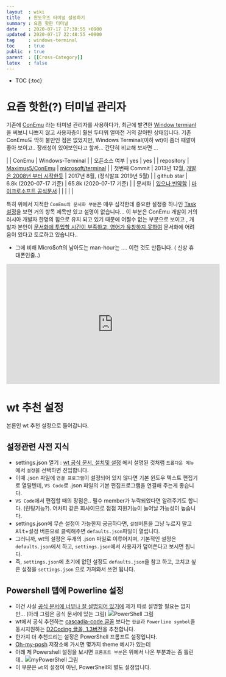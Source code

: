 ```yaml
---
layout  : wiki
title   : 윈도우즈 터미널 설정하기 
summary : 요즘 핫한 터미널 
date    : 2020-07-17 17:38:55 +0900
updated : 2020-07-17 22:48:55 +0900
tag     : windows-terminal 
toc     : true
public  : true
parent  : [[Cross-Category]] 
latex   : false
---
```

* TOC
{:toc}

# 요즘 핫한(?) 터미널 관리자

기존에 [ConEmu](https://conemu.github.io/) 라는 터미널 관리자를 사용하다가, 최근에 발견한 [Window termianl](https://www.microsoft.com/ko-kr/p/windows-terminal/9n0dx20hk701?activetab=pivot:overviewtab)을 써보니 나쁘지 않고 사용자층이 훨씬 두터워 얼마전 거의 갈아탄 상태입니다.
기존 ConEmu도 딱히 불만인 점은 없었지만, Windows Terminal(이하 wt)이 좀더 때깔이 좋아 보이고.. 장래성이 있어보인다고 할까... 간단히 비교해 보자면 ...

|               | ConEmu                                                                                                                        | Windows-Terminal                                                              |
| 오픈소스 여부 | yes                                                                                                                           | yes                                                                           |
| repository    | [Maximus5/ConEmu](https://github.com/Maximus5/ConEmu/issues)                                                                  | [microsoft/terminal](https://github.com/microsoft/terminal)                   |
| 첫번째 Commit | 2013년 12월, [개발은 2008년 부터 시작한듯](https://github.com/Maximus5/ConEmu/blob/master/Release/ConEmu/WhatsNew-ConEmu.txt) | 2017년 8월, (정식발표 2019년 5월)                                             |
| github star   | 6.8k (2020-07-17 기준)                                                                                                        | 65.8k (2020-07-17 기준)                                                       |
| 문서화        | [있으나 빈약함](https://conemu.github.io/)                                                                                    | [마이크로소프트 공식문서](https://docs.microsoft.com/ko-kr/windows/terminal/) |
|               |                                                                                                                               |                                                                               |

특히 위에서 지적한 `ConEmu의 문서화 부분`은 매우 심각한데 중요한 설정중 하나인 [Task 설정](https://conemu.github.io/en/SettingsTasks.html)을 보면 거의 항목 제목만 있고 설명이 없습니다...
이 부분은 ConEmu 개발이 거의 러시아 개발자 한명의 힘으로 유지 되고 있기 때문에 어쩔수 없는 부분으로 보이고 , 개발자 본인이 [문서화에 투입할 시간이 부족하고, 영어가 유창하지 못하여](https://conemu.github.io/en/RoadMap.html) 문서화에 어려움이 있다고 토로하고 있습니다.. 

* 그에 비해 Micro$oft의 남아도는 man-hour는 .... 이런 것도 만듭니다. ( 신상 휴대폰인줄..) 
<iframe width="560" height="315" src="https://www.youtube.com/embed/8gw0rXPMMPE" frameborder="0" allow="accelerometer; autoplay; encrypted-media; gyroscope; picture-in-picture" allowfullscreen></iframe> 

# wt 추천 설정

본론인 wt 추천 설정으로 들어갑니다.

## 설정관련 사전 지식

* settings.json 열기 : [wt 공식 문서, 설치및 설정](https://docs.microsoft.com/ko-kr/windows/terminal/get-started#configuration) 에서 설명된 것처럼 `드롭다운 메뉴`에서 `설정`을 선택하면 진입합니다.
* 이때 .json 파일에 `연결 프로그램`이 설정되어 있지 않다면 기본 윈도우 텍스트 편집기로 열릴텐데, `VS Code`로 .json 파일의 기본 편집프로그램을 연결해 주는게 좋습니다.
* `VS Code`에서 편집할 때의 장점은.. 필수 member가 누락되었다면 알려주기도 합니다. (린팅기능?). 어차피 같은 회사이므로 점점 지원기능이 늘어날 가능성이 높습니다.
* settings.json에 무슨 설정이 가능한지 궁금하다면, `설정`버튼을 그냥 누르지 말고 <kbd>Alt</kbd>+<kbd>설정</kbd> 버튼으로 클릭해주면 `defaults.json`파일이 열립니다.
* 그러니까, wt의 설정은 두개의 .json 파일로 이루어지며, 기본적인 설정은 `defaults.json`에서 하고, `settings.json`에서 사용자가 덮어쓴다고 보시면 됩니다.
* 즉, `settings.json`에 초기에 없던 설정도 `defaults.json`을 참고 하고, 고치고 싶은 설정을 `settings.json` 으로 가져와서 쓰면 됩니다. 

## Powershell 탭에 Powerline 설정

* 이건 사실 [공식 문서에 너무나 잘 설명되어 있기에](https://docs.microsoft.com/ko-kr/windows/terminal/custom-terminal-gallery/powerline-in-powershell) 제가 따로 설명할 필요는 없지만... (아래 그림은 공식 문서에 있는 그림)
![PowerShell 그림](https://docs.microsoft.com/ko-kr/windows/terminal/images/powerline-powershell.png)
* wt에서 공식 추천하는 [cascadia-code 글꼴](https://github.com/microsoft/cascadia-code) 보다는 `한글`과 `Powerline symbol`을 동시지원하는 [D2Coding 글꼴, 1.3버전](https://github.com/naver/d2codingfont)을 추천합니다.
* 한가지 더 추천드리는 설정은 PowerShell 프롬프트 설정입니다. 
* [Oh-my-posh](https://github.com/JanDeDobbeleer/oh-my-posh#themes) 저장소에 가시면 몇가지 theme 예시가 있는데  
* 아래 제 Powershell 설정을 보시면 `프롬프트 부분`은 위에서 나온 부분과는 좀 틀린데.. 
![myPowerShell 그림]( /wiki-img/2020/windows-terminal-01.png)
* 이 부분은 `wt`의 설정이 아닌, PowerShell의 별도 설정입니다.
